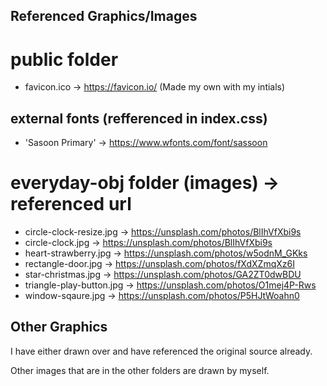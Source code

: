 ## Referenced Graphics/Images

# public folder
- favicon.ico -> https://favicon.io/ (Made my own with my intials)

## external fonts (refferenced in index.css)
- 'Sasoon Primary' -> https://www.wfonts.com/font/sassoon
# everyday-obj folder (images) -> referenced url
- circle-clock-resize.jpg -> https://unsplash.com/photos/BlIhVfXbi9s
- circle-clock.jpg -> https://unsplash.com/photos/BlIhVfXbi9s
- heart-strawberry.jpg -> https://unsplash.com/photos/w5odnM_GKks
- rectangle-door.jpg -> https://unsplash.com/photos/fXdXZmqXz6I
- star-christmas.jpg -> https://unsplash.com/photos/GA2ZT0dwBDU
- triangle-play-button.jpg -> https://unsplash.com/photos/O1mej4P-Rws
- window-sqaure.jpg -> https://unsplash.com/photos/P5HJtWoahn0

## Other Graphics
I have either drawn over and have referenced the original source already.

Other images that are in the other folders are drawn by myself.
